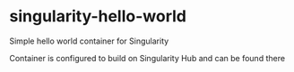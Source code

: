# singularity-hello-world
Simple hello world container for Singularity

Container is configured to build on Singularity Hub and can be found there
